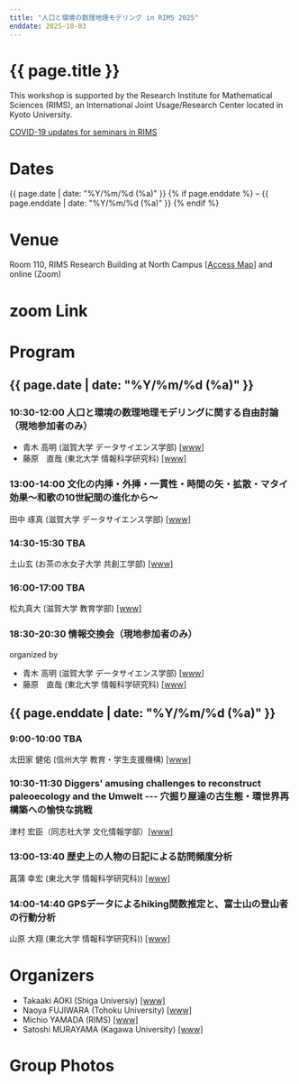 ```yaml
---
title: "人口と環境の数理地理モデリング in RIMS 2025"
enddate: 2025-10-03
---
```


# {{ page.title }}


This workshop is supported by the Research Institute for Mathematical Sciences (RIMS), an International Joint Usage/Research Center located in Kyoto University.

[COVID-19 updates for seminars in RIMS](https://www.kurims.kyoto-u.ac.jp/kyoten/ja/covid-19.html)


# Dates
{{ page.date | date: "%Y/%m/%d (%a)" }} {% if page.enddate %} &ndash; {{ page.enddate | date: "%Y/%m/%d (%a)"  }} {% endif %}

# Venue
Room 110, RIMS Research Building at North Campus [[Access Map](https://www.kurims.kyoto-u.ac.jp/kyoten/en/access.html)]
and online (Zoom) 

# zoom Link
<!-- 以下から事前登録をお願いします [Register]() -->

# Program
## {{ page.date | date: "%Y/%m/%d (%a)" }}


### 10:30-12:00 人口と環境の数理地理モデリングに関する自由討論（現地参加者のみ）
- 青木 高明 (滋賀大学 データサイエンス学部) [<a href="https://takaakiaokiwork.github.io/">www</a>]
- 藤原　直哉 (東北大学 情報科学研究科) [[www]](https://www.is.tohoku.ac.jp/jp/laboratory/list_dept/c10.html)

### 13:00-14:00 文化の内挿・外挿・一貫性・時間の矢・拡散・マタイ効果〜和歌の10世紀間の進化から〜
田中 琢真 (滋賀大学 データサイエンス学部) [[www]](https://tanaka-takuma-lab.github.io/site/)

### 14:30-15:30 TBA
土山玄 (お茶の水女子大学  共創工学部) [[www]](https://sites.google.com/view/ocha-gtlab)

### 16:00-17:00 TBA
松丸真大 (滋賀大学 教育学部) [[www]](https://researchers.shiga-u.ac.jp/html/100002321_ja.html)


### 18:30-20:30 情報交換会（現地参加者のみ）
organized by
- 青木 高明 (滋賀大学 データサイエンス学部) [<a href="https://takaakiaokiwork.github.io/">www</a>]
- 藤原　直哉 (東北大学 情報科学研究科) [[www]](https://www.is.tohoku.ac.jp/jp/laboratory/list_dept/c10.html)

## {{ page.enddate | date: "%Y/%m/%d (%a)" }}
### 9:00-10:00 TBA
太田家 健佑  (信州大学 教育・学生支援機構) [[www]](https://soar-rd.shinshu-u.ac.jp/search/detail.html?systemId=ZNypPpcN&lang=ja)

### 10:30-11:30 Diggers' amusing challenges to reconstruct paleoecology and the Umwelt --- 穴掘り屋達の古生態・環世界再構築への愉快な挑戦
津村 宏臣（同志社大学 文化情報学部）[[www]](https://www.cis.doshisha.ac.jp/faculty/staff/tsumura/)

### 13:00-13:40 歴史上の人物の日記による訪問頻度分析
菖蒲 幸宏 (東北大学 情報科学研究科)) [[www]](https://www.is.tohoku.ac.jp/jp/laboratory/list_dept/c10.html)

### 14:00-14:40 GPSデータによるhiking関数推定と、富士山の登山者の行動分析
山原 大翔 (東北大学 情報科学研究科)) [[www]](https://www.is.tohoku.ac.jp/jp/laboratory/list_dept/c10.html)


# Organizers
- Takaaki AOKI (Shiga Universiy) [[www]](https://takaakiaokiwork.github.io/)
- Naoya FUJIWARA (Tohoku University) [[www]](https://www.is.tohoku.ac.jp/jp/laboratory/list_dept/c10.html)
- Michio YAMADA (RIMS) [[www]](http://www.kurims.kyoto-u.ac.jp/en/list/YAMADA,%20Michio.html)
- Satoshi MURAYAMA (Kagawa University) [[www]](http://researchmap.jp/read0188434/?lang=en)


# Group Photos
<!--  ![groupphoto]({{ site.baseurl }}/assets/GroupPhoto-2024.jpg) -->
